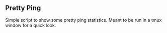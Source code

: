 ## Pretty Ping
Simple script to show some pretty ping statistics.  Meant to be run in a tmux window for a quick look.